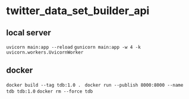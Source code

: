 # twitter_data_set_builder_api

## local server
`uvicorn main:app --reload`
`gunicorn main:app -w 4 -k uvicorn.workers.UvicornWorker`

## docker
`docker build --tag tdb:1.0 . `
`docker run --publish 8000:8000 --name tdb tdb:1.0`
`docker rm --force tdb`
